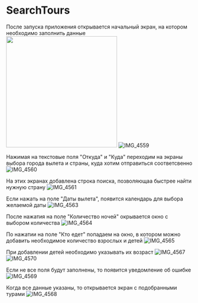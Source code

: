 # SearchTours

После запуска приложения открывается начальный экран, на котором необходимо заполнить данные
<img src="https://github.com/MarkinaNatalia/SearchTours/assets/108276331/c93096b0-193f-4746-b324-2121973659d6" width="300">
![IMG_4559](https://github.com/MarkinaNatalia/SearchTours/assets/108276331/8671a21c-41b3-4d02-b27d-db354cf33c94)

Нажимая на текстовые поля "Откуда" и "Куда" переходим на экраны выбора города вылета и страны, куда хотим отправиться соответсвенно
![IMG_4560](https://github.com/MarkinaNatalia/SearchTours/assets/108276331/5307acd1-d54a-430f-b456-4b4ac0b65733)

На этих экранах добавлена строка поиска, позволяющаа быстрее найти нужную страну
![IMG_4561](https://github.com/MarkinaNatalia/SearchTours/assets/108276331/2ad69ef0-4fd3-43f2-8d28-aab22d06510e)

Если нажать на поле "Даты вылета", появится календарь для выбора желаемой даты
![IMG_4563](https://github.com/MarkinaNatalia/SearchTours/assets/108276331/d0bf33b3-53ba-4e29-bd57-27989d31b457)

После нажатия на поле "Количество ночей" окрывается окно с выбором количества
![IMG_4564](https://github.com/MarkinaNatalia/SearchTours/assets/108276331/5efcf29f-a18c-4e14-a533-a7b61866eff1)

По нажатии на поле "Кто едет" попадаем на окно, в котором можно добавить необходимое количество взрослых и детей
![IMG_4565](https://github.com/MarkinaNatalia/SearchTours/assets/108276331/68b24248-5e0b-402f-a5c7-bb52b9443555)

При добавлении детей необходимо указывать их возраст
![IMG_4567](https://github.com/MarkinaNatalia/SearchTours/assets/108276331/d82d4460-9898-421b-81cb-7520bd6b9b12)
![IMG_4570](https://github.com/MarkinaNatalia/SearchTours/assets/108276331/e469ebb1-56fd-4584-9b1c-302cb35854be)

Если не все поля будут заполнены, то появится уведомление об ошибке
![IMG_4569](https://github.com/MarkinaNatalia/SearchTours/assets/108276331/bbec0679-bd8e-4c05-b07c-7ac169bdfd01)

Когда все данные указаны, то открывается экран с подобранными турами
![IMG_4568](https://github.com/MarkinaNatalia/SearchTours/assets/108276331/c30de60f-226b-43da-8895-a71cf8553f7e)
